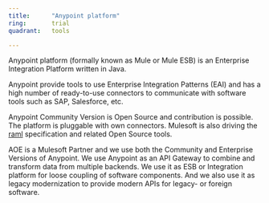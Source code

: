 ```yaml
---
title:      "Anypoint platform"
ring:       trial
quadrant:   tools

---
```

Anypoint platform (formally known as Mule or Mule ESB) is an Enterprise Integration Platform written in Java.

Anypoint provide tools to use Enterprise Integration Patterns (EAI) and has a high number of ready-to-use connectors to communicate with software tools such as SAP, Salesforce, etc.

Anypoint Community Version is Open Source and contribution is possible. The platform is pluggable with own connectors. Mulesoft is also driving the [raml](/tools/raml.html) specification and related Open Source tools.

AOE is a Mulesoft Partner and we use both the Community and Enterprise Versions of Anypoint. We use Anypoint as an API Gateway to combine and transform data from multiple backends. We use it as ESB or Integration platform for loose coupling of software components. And we also use it as legacy modernization to provide modern APIs for legacy- or foreign software.
